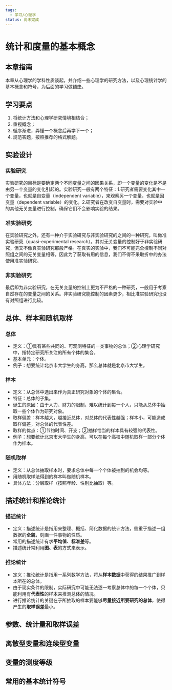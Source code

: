```yaml
---
tags:
  - 学习/心理学
status: 尚未完成
---
```

# 统计和度量的基本概念

## 本章指南

本章从心理学的学科性质谈起，并介绍一些心理学的研究方法，以及心理统计学的基本概念和符号，为后面的学习做铺垫。  

## 学习要点

1. 将统计方法和心理学研究情境相结合；
2. 重视概念；
3. 循序渐进，弄懂一个概念后再学下一个；
4. 规范答题，按照推荐的格式解题。

## 实验设计

### 实验研究

实验研究的目标是要确定两个不同变量之间的因果关系，即一个变量的变化是不是由另一个变量的变化引起的。实验研究一般有两个特征：1.研究者需要变化其中一个变量，也就是自变量（independent variable），来观察另一个变量，也就是因变量（dependent variable）的变化。2.研究者在改变自变量时，需要对实验中的其他无关变量进行控制，确保它们不会影响实验的结果。

### 准实验研究

在实验研究之外，还有一种介于实验研究与非实验研究的之间的一种研究，叫做准实验研究（quasi-experimental research）。其对无关变量的控制好于非实验研究，但又不像真实验研究那般严格。在真实的实验中，我们不可能完全控制不同对照组之间的无关变量相等，因此为了获取有用的信息，我们不得不采取折中的办法使用准实验研究。

### 非实验研究

最后即为非实验研究，在无关变量的控制上更为不严格的一种研究，一般用于考察自然存在的变量之间的关系。非实验研究能控制的因素更少，相比准实验研究也没有对照组进行比较。

## 总体、样本和随机取样

### 总体

 - 定义：①具有某些共同的、可观测特征的一类事物的总体；②心理学研究中，指特定研究所关注的所有个体的集合。
 - 基本单元：个体。
 - 例子：想要统计北京市大学生的身高，那么总体就是北京市大学生。

### 样本

 - 定义：从总体中选出来作为真正研究对象的个体的集合。
 - 特征：总体的子集。
 - 诞生的原因：由于人力、财力的限制，难以统计到每一个人，只能从总体中抽取一些个体作为研究对象。
 - 取样偏差：样本越大，越接近总体，对总体的代表性越强；样本小，可能造成取样偏差，对总体的代表性差。
 - 取样的优点：①节约时间、开支；②抽样恰当的样本具有较强的代表性。
 - 例子：想要统计北京市大学生的身高，可以在每个高校中随机取样一部分个体作为样本。

### 随机取样

 - 定义：从总体抽取样本时，要求总体中每一个个体被抽到的机会均等。 
 - 用随机取样法得到的样本叫做随机样本。
 - 具体方法：分层取样（按照年龄、性别比抽取）等。

## 描述统计和推论统计

### 描述统计

 - 定义：描述统计是指用来整理、概括、简化数据的统计方法，侧重于描述一组数据的**全貌**，刻画一件事物的性质。
 - 常用的描述统计有求**平均值**、**标准差**等。
 - 描述统计常利用**图、表**的方式来表示。

### 推论统计

 - 定义：推论统计是指用一系列数学方法，将从**样本数据**中获得的结果推广到样本所在的总体。
 - 由于现实条件的限制，实际研究中可能无法逐一考察总体中的每一个个体，只能利用有**代表性**的样本来推测总体的情况。
 - 进行推论统计的关键在于所抽取的样本要能够**尽量接近所要研究的总体**，使得产生的**取样误差**最小。

## 参数、统计量和取样误差

## 离散型变量和连续型变量

## 变量的测度等级

## 常用的基本统计符号